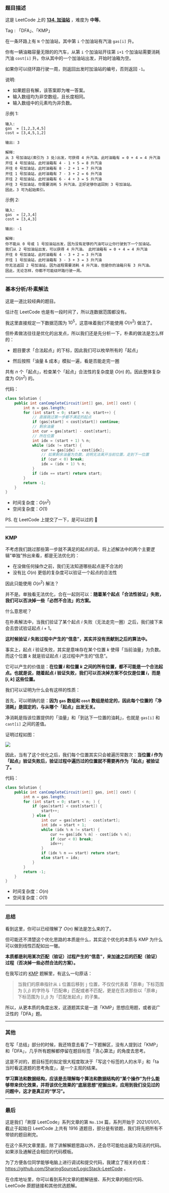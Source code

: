 ### 题目描述

这是 LeetCode 上的 **[134. 加油站](https://leetcode-cn.com/problems/gas-station/solution/gong-shui-san-xie-noxiang-xin-ke-xue-xi-zsgqp/)** ，难度为 **中等**。

Tag : 「DFA」、「KMP」



在一条环路上有 `N` 个加油站，其中第 `i` 个加油站有汽油 `gas[i]` 升。

你有一辆油箱容量无限的的汽车，从第 `i` 个加油站开往第 `i+1` 个加油站需要消耗汽油 `cost[i]` 升。你从其中的一个加油站出发，开始时油箱为空。

如果你可以绕环路行驶一周，则返回出发时加油站的编号，否则返回 `-1`。

说明: 
* 如果题目有解，该答案即为唯一答案。
* 输入数组均为非空数组，且长度相同。
* 输入数组中的元素均为非负数。

示例 1:

```
输入: 
gas  = [1,2,3,4,5]
cost = [3,4,5,1,2]

输出: 3

解释:
从 3 号加油站(索引为 3 处)出发，可获得 4 升汽油。此时油箱有 = 0 + 4 = 4 升汽油
开往 4 号加油站，此时油箱有 4 - 1 + 5 = 8 升汽油
开往 0 号加油站，此时油箱有 8 - 2 + 1 = 7 升汽油
开往 1 号加油站，此时油箱有 7 - 3 + 2 = 6 升汽油
开往 2 号加油站，此时油箱有 6 - 4 + 3 = 5 升汽油
开往 3 号加油站，你需要消耗 5 升汽油，正好足够你返回到 3 号加油站。
因此，3 可为起始索引。
```
示例 2:
```
输入: 
gas  = [2,3,4]
cost = [3,4,3]

输出: -1

解释:
你不能从 0 号或 1 号加油站出发，因为没有足够的汽油可以让你行驶到下一个加油站。
我们从 2 号加油站出发，可以获得 4 升汽油。 此时油箱有 = 0 + 4 = 4 升汽油
开往 0 号加油站，此时油箱有 4 - 3 + 2 = 3 升汽油
开往 1 号加油站，此时油箱有 3 - 3 + 3 = 3 升汽油
你无法返回 2 号加油站，因为返程需要消耗 4 升汽油，但是你的油箱只有 3 升汽油。
因此，无论怎样，你都不可能绕环路行驶一周。
```

---

### 基本分析/朴素解法

这是一道比较经典的题目。

估计在 LeetCode 也是有一段时间了，所以连数据范围都没有。

我这里直接规定一下数据范围为 $10^5$，这意味着我们不能使用 $O(n^2)$ 做法了。

但朴素做法往往是优化的出发点，所以我们还是先分析一下，朴素的做法是怎么样的：

* 题目要求「合法起点」的下标，因此我们可以枚举所有的「起点」

* 然后按照「油量 & 成本」模拟一遍，看是否能走完一圈

共有 $n$ 个「起点」，检查某个「起点」合法性的复杂度是 $O(n)$ 的。因此整体复杂度为 $O(n^2)$ 的。

代码：

```java
class Solution {
    public int canCompleteCircuit(int[] gas, int[] cost) {
        int n = gas.length;
        for (int start = 0; start < n; start++) {
            // 直接跳过第一步都不满足的起点
            if (gas[start] < cost[start]) continue;
            // 剩余油量
            int cur = gas[start] - cost[start];
            // 所在位置
            int idx = (start + 1) % n;
            while (idx != start) {
                cur += gas[idx] - cost[idx];
                // 如果剩余油量为负数，说明无法离开当前位置，走到下一位置
                if (cur < 0) break;
                idx = (idx + 1) % n;
            }
            if (idx == start) return start;
        }
        return -1;
    }
}
```

* 时间复杂度：$O(n^2)$
* 空间复杂度：$O(1)$

PS. 在 LeetCode 上提交了一下，是可以过的 🤣

---

### KMP 

不考虑我们跳过那些第一步就不满足的起点的话，将上述解法中的两个主要逻辑“单独”拎出来看，都是无法优化的：

* 在没做任何操作之前，我们无法知道哪些起点是不合法的
* 没有比 $O(n)$ 更低的复杂度可以验证一个起点的合法性

因此只能使用 $O(n^2)$ 解法？

并不是。单独看无法优化，合在一起则可以：**随着某个起点「合法性验证」失败，我们可以否决掉一些「必然不合法」的方案。**

什么意思呢？

在朴素解法中，当我们验证了某个起点 $i$ 失败（无法走完一圈）之后，我们接下来会去尝试验证起点 $i + 1$。

**这时候验证 $i$ 失败过程中产生的“信息”，其实并没有贡献到之后的算法中。**

事实上，起点 $i$ 验证失败，其实是意味存在某个位置 $k$ 使得「当前油量」为负数。而这个位置 $k$ 就是验证起点 $i$ 这过程中产生的“信息”。

它可以产生的价值是：**在位置 $i$ 和位置 $k$ 之间的所有位置，都不可能是一个合法起点。也就是说，随着起点 $i$ 验证失败，我们可以否决掉方案不仅仅是位置 $i$，而是 $[i, k]$ 这些位置。**

我们可以证明为什么会有这样的性质：

首先，可以明确的是：**因为 `gas` 数组和 `cost` 数组是给定的，因此每个位置的「净消耗」是固定的，与从哪个「起点」出发无关。**

净消耗是指该位置提供的「油量」和「到达下一位置的油耗」，也就是 `gas[i]` 和 `cast[i]` 之间的差值。

证明过程如图：

![](https://pic.leetcode-cn.com/1622856254-vGKPqG-image.png)

因此，当有了这个优化之后，我们每个位置其实只会被遍历常数次：**当位置 $i$ 作为「起点」验证失败后，验证过程中遍历过的位置就不需要再作为「起点」被验证了。**

代码：

```Java 
class Solution {
    public int canCompleteCircuit(int[] gas, int[] cost) {
        int n = gas.length;
        for (int start = 0; start < n; ) {
            if (gas[start] < cost[start]) {
                start++;
            } else {
                int cur = gas[start] - cost[start];
                int idx = start + 1;
                while (idx % n != start) {
                    cur += gas[idx % n] - cost[idx % n];
                    if (cur < 0) break;
                    idx++;
                }
                if (idx % n == start) return start;
                else start = idx;
            }
        }
        return -1;
    }
}
```

* 时间复杂度：$O(n)$
* 空间复杂度：$O(1)$

---

### 总结

看到这里，你可以已经理解了 $O(n)$ 解法是怎么来的了。

但可能还不清楚这个优化思路的本质是什么，其实这个优化的本质与 KMP 为什么可以做到线性匹配如出一辙。

**本质都是利用某次匹配（验证）过程产生的“信息”，来加速之后的匹配（验证）过程（否决掉一些必然合法的方案）。**

在我写过的 [KMP](https://mp.weixin.qq.com/s?__biz=MzU4NDE3MTEyMA==&mid=2247486317&idx=1&sn=9c2ff2fa5db427133cce9c875064e7a4&chksm=fd9ca072caeb29642bf1f5c151e4d5aaff4dc10ba408b23222ea1672cfc41204a584fede5c05&token=1279910339&lang=zh_CN#rd) 题解里，有这么一句原话：

> 当我们的原串指针从 `i` 位置后移到 `j` 位置，不仅仅代表着「原串」下标范围为 $[i,j)$ 的字符与「匹配串」匹配或者不匹配，更是在否决那些以「原串」下标范围为 $[i,j)$ 为「匹配发起点」的子集。

所以，从更本质的角度出发，这道题其实是一道「KMP」思想应用题，或者说广泛性的「DFA」题。

---

### 其他

在写「总结」部分的时候，我还特意去看了一下题解区，没有人提到过「KMP」和「DFA」，几乎所有题解都停留在题目标签「贪心算法」的角度去思考。

这是不对的，题目标签的拟定很大程度取决于「写这个标签的人的水平」和「ta 当时看这道题的思考角度」，是一个主观的结果。

**学习算法和数据结构，应该是去理解每个算法和数据结构的“某个操作”为什么能够带来优化效果，并将该优化效果的“底层思想”挖掘出来，应用到我们没见过的问题中，这才是真正的“学习”。**

---

### 最后

这是我们「刷穿 LeetCode」系列文章的第 `No.134` 篇，系列开始于 2021/01/01，截止于起始日 LeetCode 上共有 1916 道题目，部分是有锁题，我们将先把所有不带锁的题目刷完。

在这个系列文章里面，除了讲解解题思路以外，还会尽可能给出最为简洁的代码。如果涉及通解还会相应的代码模板。

为了方便各位同学能够电脑上进行调试和提交代码，我建立了相关的仓库：https://github.com/SharingSource/LogicStack-LeetCode 。

在仓库地址里，你可以看到系列文章的题解链接、系列文章的相应代码、LeetCode 原题链接和其他优选题解。

